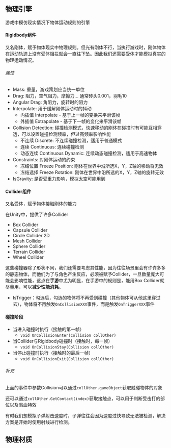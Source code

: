 ## 物理引擎
游戏中模仿现实情况下物体运动规则的引擎

#### Rigidbody组件
又名刚体，赋予物体现实中物理规则。但光有刚体不行，当执行游戏时，刚体物体在运动轨迹上没有受体阻拦就会一直往下坠。因此我们还需要受体才能模拟真实的物理运动情况。

###### 属性
- Mass: 重量，游戏策划应当统一单位
- Drag: 阻力，空气阻力，摩擦力... 通常砖头0.001，羽毛10
- Angular Drag: 角阻力，旋转时的阻力
- Interpolate: 用于缓解刚体运动时的抖动
	- 内插值 Interpolate - 基于上一帧的变换来平滑该帧
	- 外插值 Extrapolate - 基于下一帧的变化来平滑该帧
- Collision Detection: 碰撞检测模式，快速移动的刚体在碰撞时有可能互相穿透，可以设置碰撞检测频率，但过高频率影响性能
	- 不连续 Discrete: 不连续碰撞检测，适用于普通模式
	- 连续 Continuous: 连续碰撞检测
	- 动态连续 Continuous Dynamic: 连续动态碰撞检测，适用于高速物体
- Constraints: 对刚体运动的约束
	- 冻结位置 Freeze Position: 刚体在世界中沿所选X，Y，Z轴的移动将无效
	- 冻结选择 Freeze Rotation: 刚体在世界中沿所选的X，Y，Z轴的旋转无效
- IsGravity: 是否受重力影响，模拟太空可能用到

#### Collider组件
又名受体，赋予物体接触刚体的能力

在Unity中，提供了许多Collider
- Box Collider
- Capsule Collider
- Circle Collider 2D
- Mesh Collider
- Sphere Collider
- Terrain Collider
- Wheel Collider

这些碰撞器除了形状不同，我们还需要考虑其性能，因为往往场景里会有许许多多的静态物体，而他们为了与角色产生反应，必须被赋予Collider，一旦数量庞大可能会影响性能，这点在**手游**中尤为明显，在手游中的规则是，能用Box Collider就尽量用，可以**减少性能消耗**。

- IsTrigger：勾选后，勾选的物体将不再受到碰撞（其他物体可从他这里穿过去），物体将不再触发`OnCollisionXXX`事件，而是触发`OnTriggerXXX`事件

#### 碰撞阶段
- 当进入碰撞时执行（接触的第一帧）
	- `void OnCollisionEnter(Collision collOther)`
- 当Collider与Rigidbody碰撞时（接触时，每一帧）
	- `void OnCollisionStay(Collision collOther)`
- 当停止碰撞时执行（接触时的最后一帧）
	- `void OnCollisionExit(Collision collOther)`

###### 补充
上面的事件中参数Collision可以通过`collOther.gameObject`获取触碰物体的对象

还可以通过`collOther.GetContact(index)`获取接触点，可以用于判断受击打的部位以及溅血特效

有时我们想模拟子弹射击速度时，子弹往往会因为速度过快导致无法被检测，解决方案是开始时使用射线进行检测。

## 物理材质
